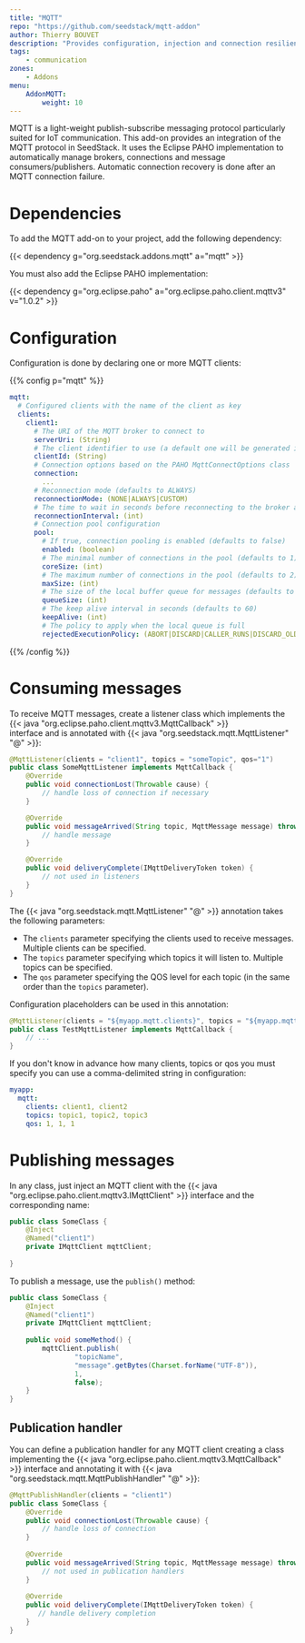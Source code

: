 ```yaml
---
title: "MQTT"
repo: "https://github.com/seedstack/mqtt-addon"
author: Thierry BOUVET
description: "Provides configuration, injection and connection resilience for Message Queuing Telemetry Transport"
tags:
    - communication
zones:
    - Addons
menu:
    AddonMQTT:
        weight: 10
---
```


MQTT is a light-weight publish-subscribe messaging protocol particularly suited for IoT communication. This add-on provides
an integration of the MQTT protocol in SeedStack. It uses the Eclipse PAHO implementation to automatically manage brokers, 
connections and message consumers/publishers. Automatic connection recovery is done after an MQTT connection failure.<!--more-->

# Dependencies

To add the MQTT add-on to your project, add the following dependency: 

{{< dependency g="org.seedstack.addons.mqtt" a="mqtt" >}}

You must also add the Eclipse PAHO implementation: 

{{< dependency g="org.eclipse.paho" a="org.eclipse.paho.client.mqttv3" v="1.0.2" >}}

# Configuration

Configuration is done by declaring one or more MQTT clients:

{{% config p="mqtt" %}}
```yaml
mqtt:
  # Configured clients with the name of the client as key
  clients:
    client1:
      # The URI of the MQTT broker to connect to
      serverUri: (String)
      # The client identifier to use (a default one will be generated if not specified)
      clientId: (String)
      # Connection options based on the PAHO MqttConnectOptions class
      connection:
        ... 
      # Reconnection mode (defaults to ALWAYS)
      reconnectionMode: (NONE|ALWAYS|CUSTOM)
      # The time to wait in seconds before reconnecting to the broker after a connection failure (defaults to 2)
      reconnectionInterval: (int)
      # Connection pool configuration
      pool:
        # If true, connection pooling is enabled (defaults to false)
        enabled: (boolean)
        # The minimal number of connections in the pool (defaults to 1)
        coreSize: (int)
        # The maximum number of connections in the pool (defaults to 2)
        maxSize: (int)
        # The size of the local buffer queue for messages (defaults to 500)
        queueSize: (int)
        # The keep alive interval in seconds (defaults to 60)
        keepAlive: (int)
        # The policy to apply when the local queue is full
        rejectedExecutionPolicy: (ABORT|DISCARD|CALLER_RUNS|DISCARD_OLDEST)
```
{{% /config %}}
    
# Consuming messages

To receive MQTT messages, create a listener class which implements the {{< java "org.eclipse.paho.client.mqttv3.MqttCallback" >}}   
interface and is annotated with {{< java "org.seedstack.mqtt.MqttListener" "@" >}}:

```java
@MqttListener(clients = "client1", topics = "someTopic", qos="1")
public class SomeMqttListener implements MqttCallback {
    @Override
    public void connectionLost(Throwable cause) {
        // handle loss of connection if necessary
    }

    @Override
    public void messageArrived(String topic, MqttMessage message) throws Exception {
        // handle message
    }

    @Override
    public void deliveryComplete(IMqttDeliveryToken token) {
        // not used in listeners
    }
}
```

The {{< java "org.seedstack.mqtt.MqttListener" "@" >}} annotation takes the following parameters:

* The `clients` parameter specifying the clients used to receive messages. Multiple clients can be specified.
* The `topics` parameter specifying which topics it will listen to. Multiple topics can be specified.
* The `qos` parameter specifying the QOS level for each topic (in the same order than the `topics` parameter).

Configuration placeholders can be used in this annotation:

```java
@MqttListener(clients = "${myapp.mqtt.clients}", topics = "${myapp.mqtt.topics}", qos="${myapp.mqtt.qos")
public class TestMqttListener implements MqttCallback {
    // ...
}
```

If you don't know in advance how many clients, topics or qos you must specify you can use a comma-delimited string in configuration:

```yaml
myapp:
  mqtt:
    clients: client1, client2
    topics: topic1, topic2, topic3
    qos: 1, 1, 1
```

# Publishing messages

In any class, just inject an MQTT client with the {{< java "org.eclipse.paho.client.mqttv3.IMqttClient" >}} interface
and the corresponding name:

```java
public class SomeClass {
    @Inject
    @Named("client1")
    private IMqttClient mqttClient;
    
}
```
 
To publish a message, use the `publish()` method:
 
```java
public class SomeClass {
    @Inject
    @Named("client1")
    private IMqttClient mqttClient;
    
    public void someMethod() {
        mqttClient.publish(
                "topicName", 
                "message".getBytes(Charset.forName("UTF-8")), 
                1, 
                false);
    }
}
```

## Publication handler

You can define a publication handler for any MQTT client creating a class implementing the {{< java "org.eclipse.paho.client.mqttv3.MqttCallback" >}}
interface and annotating it with {{< java "org.seedstack.mqtt.MqttPublishHandler" "@" >}}:

```java
@MqttPublishHandler(clients = "client1")
public class SomeClass {
    @Override
    public void connectionLost(Throwable cause) {
        // handle loss of connection
    }
    
    @Override
    public void messageArrived(String topic, MqttMessage message) throws Exception {
        // not used in publication handlers
    }
    
    @Override
    public void deliveryComplete(IMqttDeliveryToken token) {
       // handle delivery completion
    } 
}
```
 